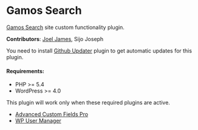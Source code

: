 # Gamos Search
[Gamos Search](http://gamos.in) site custom functionality plugin.

**Contributors**: [Joel James](https://duckdev.com), Sijo Joseph

You need to install [Github Updater](https://github.com/afragen/github-updater) plugin to get automatic updates for this plugin.


#### Requirements:

* PHP >= 5.4
* WordPress >= 4.0

This plugin will work only when these required plugins are active.

* [Advanced Custom Fields Pro](https://www.advancedcustomfields.com/)
* [WP User Manager](https://wordpress.org/plugins/wp-user-manager/)